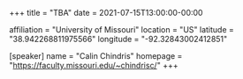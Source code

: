 +++
title = "TBA"
date = 2021-07-15T13:00:00-00:00

affiliation = "University of Missouri"
location = "US"
latitude = "38.942268811975566"
longitude = "-92.32843002412851"

[speaker]
  name = "Calin Chindris"
  homepage = "https://faculty.missouri.edu/~chindrisc/"
+++
